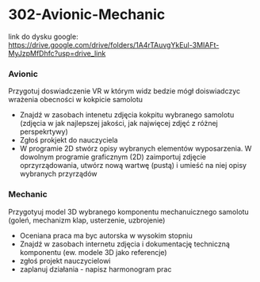 # 302-Avionic-Mechanic

link do dysku google: https://drive.google.com/drive/folders/1A4rTAuvgYkEul-3MIAFt-MyJzpMfDhfc?usp=drive_link

### Avionic

Przygotuj doswiadczenie VR w którym widz bedzie mógł doiswiadczyc wrażenia obecności w kokpicie samolotu

- Znajdź w zasobach intenetu zdjęcia kokpitu wybranego samolotu (zdjęcia w jak najlepszej jakości, jak najwięcej zdjęć z różnej perspekrtywy)
- Zgłoś prokjekt do nauczyciela
- W programie 2D stwórz opisy wybranych elementów wyposarzenia.
  W dowolnym programie graficznym (2D) zaimportuj zdjęcie oprzyrządowania, utwórz nową wartwę (pustą) i umieść na niej opisy wybranych przyrządów 

### Mechanic

Przygotyuj model 3D wybranego komponentu mechanuicznego samolotu (goleń, mechanizm klap, usterzenie, uzbrojenie)

- Oceniana praca ma byc autorska w wysokim stopniu
- Znajdź w zasobach internetu zdjęcia i dokumentację techniczną komponentu (ew. modele 3D jako referencje)
- zgłoś projekt nauczycielowi
- zaplanuj działania - napisz harmonogram prac
